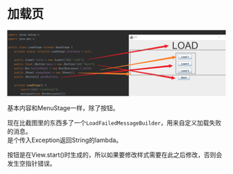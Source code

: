 # 加载页

![](images/load.png)

基本内容和MenuStage一样，除了按钮。

现在比截图里的东西多了一个`LoadFailedMessageBuilder`，用来自定义加载失败的消息。  
是个传入Exception返回String的lambda。

按钮是在View.start()时生成的，所以如果要修改样式需要在此之后修改，否则会发生空指针错误。